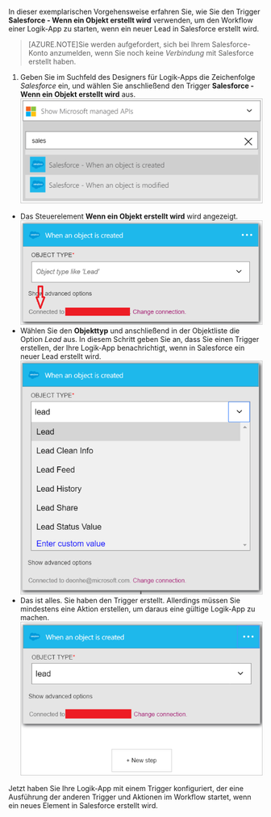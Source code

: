In dieser exemplarischen Vorgehensweise erfahren Sie, wie Sie den Trigger **Salesforce - Wenn ein Objekt erstellt wird** verwenden, um den Workflow einer Logik-App zu starten, wenn ein neuer Lead in Salesforce erstellt wird.

>[AZURE.NOTE]Sie werden aufgefordert, sich bei Ihrem Salesforce-Konto anzumelden, wenn Sie noch keine *Verbindung* mit Salesforce erstellt haben.

1. Geben Sie im Suchfeld des Designers für Logik-Apps die Zeichenfolge *Salesforce* ein, und wählen Sie anschließend den Trigger **Salesforce - Wenn ein Objekt erstellt wird** aus.  
![Salesforce-Trigger – Abbildung 1](./media/connectors-create-api-salesforce/trigger-1.png)  
- Das Steuerelement **Wenn ein Objekt erstellt wird** wird angezeigt.  
![Salesforce-Trigger – Abbildung 2](./media/connectors-create-api-salesforce/trigger-2.png)  
- Wählen Sie den **Objekttyp** und anschließend in der Objektliste die Option *Lead* aus. In diesem Schritt geben Sie an, dass Sie einen Trigger erstellen, der Ihre Logik-App benachrichtigt, wenn in Salesforce ein neuer Lead erstellt wird.  
![Salesforce-Trigger – Abbildung 3](./media/connectors-create-api-salesforce/trigger-3.png)  
- Das ist alles. Sie haben den Trigger erstellt. Allerdings müssen Sie mindestens eine Aktion erstellen, um daraus eine gültige Logik-App zu machen.  
![Salesforce-Trigger – Abbildung 4](./media/connectors-create-api-salesforce/trigger-4.png)  

Jetzt haben Sie Ihre Logik-App mit einem Trigger konfiguriert, der eine Ausführung der anderen Trigger und Aktionen im Workflow startet, wenn ein neues Element in Salesforce erstellt wird.

<!---HONumber=AcomDC_0727_2016-->
